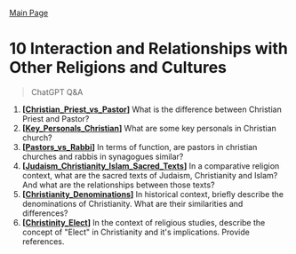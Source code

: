 [Main Page](https://yolanda-ht.github.io/Jewish_Learning/)
# 10 Interaction and Relationships with Other Religions and Cultures
> ChatGPT Q&A <br>

1. __[[Christian_Priest_vs_Pastor](10_Interaction_and_Relationships_with_Other_Religions_and_Cultures/Christian_Priest_vs_Pastor.md)]__ What is the difference between Christian Priest and Pastor?
2. __[[Key_Personals_Christian](10_Interaction_and_Relationships_with_Other_Religions_and_Cultures/Key_Personals_Christian.md)]__ What are some key personals in Christian church?
3. __[[Pastors_vs_Rabbi](10_Interaction_and_Relationships_with_Other_Religions_and_Cultures/Pastors_vs_Rabbi.md)]__ In terms of function, are pastors in christian churches and rabbis in synagogues similar?
4. __[[Judaism_Christianity_Islam_Sacred_Texts](10_Interaction_and_Relationships_with_Other_Religions_and_Cultures/Judaism_Christianity_Islam_Sacred_Texts.md)]__ In a comparative religion context, what are the sacred texts of Judaism, Christianity and Islam? And what are the relationships between those texts?
5. __[[Christianity_Denominations](10_Interaction_and_Relationships_with_Other_Religions_and_Cultures/Christianity_Denominations.md)]__ In historical context, briefly describe the denominations of Christianity. What are their similarities and differences?
6. __[[Christinity_Elect](10_Interaction_and_Relationships_with_Other_Religions_and_Cultures/Christinity_Elect.md)]__ In the context of religious studies, describe the concept of "Elect" in Christianity and it's implications. Provide references.
